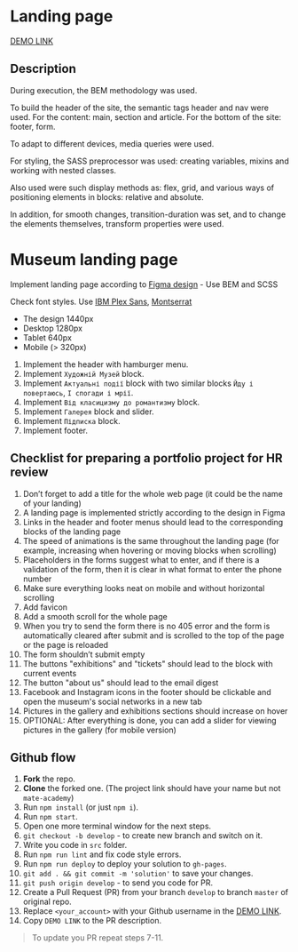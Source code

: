 # Landing page

[DEMO LINK](https://maksym2493.github.io/museum/)

## Description

During execution, the BEM methodology was used.

To build the header of the site, the semantic tags header and nav were used. For the content: main, section and article. For the bottom of the site: footer, form.

To adapt to different devices, media queries were used.

For styling, the SASS preprocessor was used: creating variables, mixins and working with nested classes.

Also used were such display methods as: flex, grid, and various ways of positioning elements in blocks: relative and absolute.

In addition, for smooth changes, transition-duration was set, and to change the elements themselves, transform properties were used.

# Museum landing page

Implement landing page according to [Figma design](<https://www.figma.com/file/cRBCqE06cDrY3s4jX7h3iY/%D0%9D%D0%90%D0%9C%D0%A3-(Edit)?node-id=0%3A1>) - Use BEM and SCSS

Check font styles. Use [IBM Plex Sans](https://fonts.google.com/specimen/IBM+Plex+Sans?query=ibm), [Montserrat](https://fonts.google.com/specimen/Montserrat?query=mon)

- The design 1440px
- Desktop 1280px
- Tablet 640px
- Mobile (> 320px)

1. Implement the header with hamburger menu.
1. Implement `Художній Музей` block.
1. Implement `Актуальні події` block with two similar blocks `Йду і повертаюсь`, `І спогади і мрії`.
1. Implement `Від класицизму до романтизму` block.
1. Implement `Галерея` block and slider.
1. Implement `Підписка` block.
1. Implement footer.

## Checklist for preparing a portfolio project for HR review

1. Don’t forget to add a title for the whole web page (it could be the name of your landing)
2. A landing page is implemented strictly according to the design in Figma
3. Links in the header and footer menus should lead to the corresponding blocks of the landing page
4. The speed of animations is the same throughout the landing page (for example, increasing when hovering or moving blocks when scrolling)
5. Placeholders in the forms suggest what to enter, and if there is a validation of the form, then it is clear in what format to enter the phone number
6. Make sure everything looks neat on mobile and without horizontal scrolling
7. Add favicon
8. Add a smooth scroll for the whole page
9. When you try to send the form there is no 405 error and the form is automatically cleared after submit and is scrolled to the top of the page or the page is reloaded
10. The form shouldn’t submit empty
11. The buttons "exhibitions" and "tickets" should lead to the block with current events
12. The button "about us" should lead to the email digest
13. Facebook and Instagram icons in the footer should be clickable and open the museum's social networks in a new tab
14. Pictures in the gallery and exhibitions sections should increase on hover
15. OPTIONAL: After everything is done, you can add a slider for viewing pictures in the gallery (for mobile version)

## Github flow

1. **Fork** the repo.
2. **Clone** the forked one. (The project link should have your name but not `mate-academy`)
3. Run `npm install` (or just `npm i`).
4. Run `npm start`.
5. Open one more terminal window for the next steps.
6. `git checkout -b develop` - to create new branch and switch on it.
7. Write you code in `src` folder.
8. Run `npm run lint` and fix code style errors.
9. Run `npm run deploy` to deploy your solution to `gh-pages`.
10. `git add . && git commit -m 'solution'` to save your changes.
11. `git push origin develop` - to send you code for PR.
12. Create a Pull Request (PR) from your branch `develop` to branch `master` of original repo.
13. Replace `<your_account>` with your Github username in the
    [DEMO LINK](https://<your_account>.github.io/Museum/).
14. Copy `DEMO LINK` to the PR description.

> To update you PR repeat steps 7-11.
